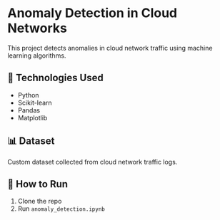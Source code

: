 # Anomaly Detection in Cloud Networks
This project detects anomalies in cloud network traffic using machine learning algorithms.

## 🔧 Technologies Used
- Python
- Scikit-learn
- Pandas
- Matplotlib

## 📊 Dataset
Custom dataset collected from cloud network traffic logs.

## 🚀 How to Run
1. Clone the repo
2. Run `anomaly_detection.ipynb`
